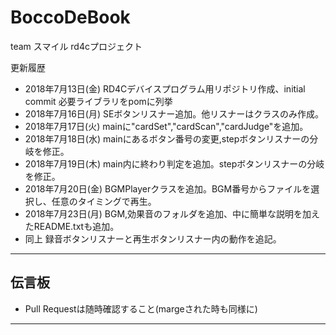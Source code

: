 # BoccoDeBook
team スマイル rd4cプロジェクト

更新履歴
- 2018年7月13日(金) RD4Cデバイスプログラム用リポジトリ作成、initial commit 必要ライブラリをpomに列挙
- 2018年7月16日(月) SEボタンリスナー追加。他リスナーはクラスのみ作成。
- 2018年7月17日(火) mainに"cardSet","cardScan","cardJudge"を追加。
- 2018年7月18日(水) mainにあるボタン番号の変更,stepボタンリスナーの分岐を修正。
- 2018年7月19日(木) main内に終わり判定を追加。stepボタンリスナーの分岐を修正。
- 2018年7月20日(金) BGMPlayerクラスを追加。BGM番号からファイルを選択し、任意のタイミングで再生。
- 2018年7月23日(月) BGM,効果音のフォルダを追加、中に簡単な説明を加えたREADME.txtも追加。
- 同上 録音ボタンリスナーと再生ボタンリスナー内の動作を追記。

----

## 伝言板
- Pull Requestは随時確認すること(margeされた時も同様に)

----

